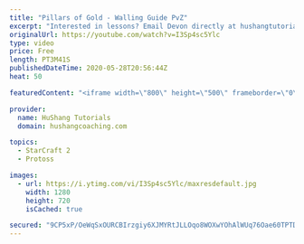 ```yaml
---
title: "Pillars of Gold - Walling Guide PvZ"
excerpt: "Interested in lessons? Email Devon directly at hushangtutorials@outlook.com ------------------------------------------------------------------------------------------------------- Want to support HuShang Tutorials directly? Patreon is a website where you can contribute a monthly donation that will help"
originalUrl: https://youtube.com/watch?v=I3Sp4sc5Ylc
type: video
price: Free
length: PT3M41S
publishedDateTime: 2020-05-28T20:56:44Z
heat: 50

featuredContent: "<iframe width=\"800\" height=\"500\" frameborder=\"0\" src=\"https://www.youtube.com/embed/I3Sp4sc5Ylc\" allow=\"accelerometer; autoplay; encrypted-media; gyroscope; picture-in-picture\" allowfullscreen></iframe>"

provider:
  name: HuShang Tutorials
  domain: hushangcoaching.com

topics:
  - StarCraft 2
  - Protoss

images:
  - url: https://i.ytimg.com/vi/I3Sp4sc5Ylc/maxresdefault.jpg
    width: 1280
    height: 720
    isCached: true

secured: "9CP5xP/OeWqSxOURCBIrzgiy6XJMYRtJLLOqo8WOXwYOhAlWUq76Oae60TPTDFc6CdF2x84Nf1kT7kfLSoxEwxuiBkE+9eDCdMmCjxqC2RDrHrJ2KtEK1db29D4XvAIspSBNkgFtuM3d0dctMMoEi25OXJBIrV2D9UgRkOf5IecHDZT/ZgZRQ4voJsbA8FbVCGEutAXliOQYvNfAte3FBQVuFsqTnJHxopOkB4YUpXaDucBA1NE26Y6SxgkYlWvitzP4xut2Vm1HK55//6kfZALnZAqv7CN2XxCyYFvyU9YKy9v6khvbQFAH9Eh3g/206avnNzyUEuEA+LuhLUpABw6HDOjybZ95bUe/YaPhMrTwoK65wSSqpijBG77b6MR9DyleH26VFqBxQ90d069SdmRXcjMhOLN+SGAFeq8nwr4=;ooutd1JMXULb8MHY33q10Q=="
---
```


